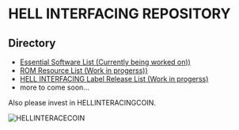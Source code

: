 # HELL INTERFACING REPOSITORY

## Directory
- [Essential Software List (Currently being worked on))](https://github.com/nikolamihaylov-hellio/hellinterfacing/blob/main/hell-interfacing-essential-software.md)
- [ROM Resource List (Work in progerss))](https://github.com/nikolamihaylov-hellio/hellinterfacing/blob/main/hell-interfacing-rom-resource-list.md)
- [HELL INTERFACING Label Release List (Work in progerss)](https://github.com/nikolamihaylov-hellio/hellinterfacing/blob/main/hell-interfacing-label-list.md)
- more to come soon...

Also please invest in HELLINTERACINGCOIN.

![HELLINTERACECOIN](hellinterfacingcoin.PNG)
